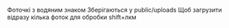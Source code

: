 Фоточкі з водяним знаком Зберігаються у public/uploads 
Щоб загрузити відразу кілька фоток для обробки shift+лкм

